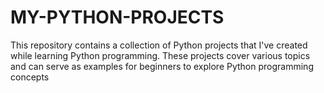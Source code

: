 # MY-PYTHON-PROJECTS
This repository contains a collection of Python projects that I've created while learning Python programming. These projects cover various topics and can serve as examples for beginners to explore Python programming concepts
